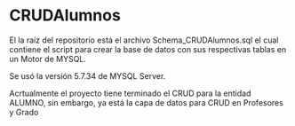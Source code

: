 # CRUDAlumnos

El la raíz del repositorio está el archivo Schema_CRUDAlumnos.sql 
el cual contiene el script para crear la base de datos con sus respectivas tablas en un Motor de MYSQL.

Se usó la versión  5.7.34 de MYSQL Server.

Acrtualmente el proyecto tiene terminado el CRUD para la entidad ALUMNO, sin embargo, ya está la capa de datos para CRUD en Profesores y Grado
